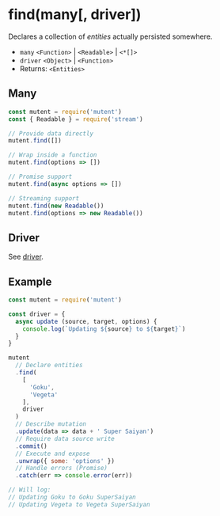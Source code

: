 # find(many[, driver])

Declares a collection of _entities_ actually persisted somewhere.

- `many` `<Function>` | `<Readable>` | `<*[]>`
- `driver` `<Object>` | `<Function>`
- Returns: `<Entities>`

## Many

```javascript
const mutent = require('mutent')
const { Readable } = require('stream')

// Provide data directly
mutent.find([])

// Wrap inside a function
mutent.find(options => [])

// Promise support
mutent.find(async options => [])

// Streaming support
mutent.find(new Readable())
mutent.find(options => new Readable())
```

## Driver

See [driver](./driver.md).

## Example

```javascript
const mutent = require('mutent')

const driver = {
  async update (source, target, options) {
    console.log(`Updating ${source} to ${target}`)
  }
}

mutent
  // Declare entities
  .find(
    [
      'Goku',
      'Vegeta'
    ],
    driver
  )
  // Describe mutation
  .update(data => data + ' Super Saiyan')
  // Require data source write
  .commit()
  // Execute and expose
  .unwrap({ some: 'options' })
  // Handle errors (Promise)
  .catch(err => console.error(err))

// Will log:
// Updating Goku to Goku SuperSaiyan
// Updating Vegeta to Vegeta SuperSaiyan
```
